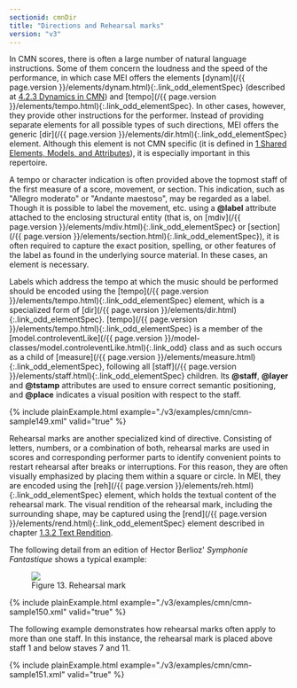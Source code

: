 ```yaml
---
sectionid: cmnDir
title: "Directions and Rehearsal marks"
version: "v3"
---
```




In CMN scores, there is often a large number of natural language instructions. Some
of them
concern the loudness and the speed of the performance, in which case MEI offers the
elements
[dynam](/{{ page.version }}/elements/dynam.html){:.link_odd_elementSpec} (described at <a class="link_ptr" title="Dynamics in CMN" href="/{{ page.version }}/guidelines/cmn.html#cmnDynam">4.2.3 Dynamics in CMN</a>) and [tempo](/{{ page.version }}/elements/tempo.html){:.link_odd_elementSpec}. In other cases, however, they provide other instructions for the performer.
Instead of providing separate elements for all possible types of such directions,
MEI offers
the generic [dir](/{{ page.version }}/elements/dir.html){:.link_odd_elementSpec} element. Although this element is not CMN specific (it
is defined in 
<a class="link_ptr" title="Shared Elements, Models, and Attributes" href="/{{ page.version }}/guidelines/shared.html">1 Shared Elements, Models, and Attributes</a>), it is especially important in this repertoire.

A tempo or character indication is often provided above the topmost staff of the first
measure of a score, movement, or section. This indication, such as "Allegro moderato"
or
"Andante maestoso", may be regarded as a label. Though it is possible to label the
movement,
etc. using a **@label** attribute attached to the enclosing structural entity (that
is, on [mdiv](/{{ page.version }}/elements/mdiv.html){:.link_odd_elementSpec} or [section](/{{ page.version }}/elements/section.html){:.link_odd_elementSpec}), it is often required to
capture the exact position, spelling, or other features of the label as found in the
underlying source material. In these cases, an element is necessary.

Labels which address the tempo at which the music should be performed should be encoded
using the [tempo](/{{ page.version }}/elements/tempo.html){:.link_odd_elementSpec} element, which is a specialized form of [dir](/{{ page.version }}/elements/dir.html){:.link_odd_elementSpec}. [tempo](/{{ page.version }}/elements/tempo.html){:.link_odd_elementSpec} is a member of the [model.controleventLike](/{{ page.version }}/model-classes/model.controleventLike.html){:.link_odd} class and as such occurs as a child of [measure](/{{ page.version }}/elements/measure.html){:.link_odd_elementSpec}, following all [staff](/{{ page.version }}/elements/staff.html){:.link_odd_elementSpec} children. Its **@staff**,
**@layer** and **@tstamp** attributes are used to ensure correct semantic
positioning, and **@place** indicates a visual position with respect to the staff.

{% include plainExample.html example="./v3/examples/cmn/cmn-sample149.xml" valid="true" %}


Rehearsal marks are another specialized kind of directive. Consisting of
letters, numbers, or a combination of both, rehearsal marks are used in scores and
corresponding performer parts to identify convenient points to restart rehearsal after
breaks or interruptions. For this reason, they are often visually emphasized by placing
them
within a square or circle. In MEI, they are encoded using the [reh](/{{ page.version }}/elements/reh.html){:.link_odd_elementSpec}
element, which holds the textual content of the rehearsal mark. The visual rendition
of the
rehearsal mark, including the surrounding shape, may be captured using the [rend](/{{ page.version }}/elements/rend.html){:.link_odd_elementSpec} element described in chapter 
<a class="link_ptr" title="Text Rendition" href="/{{ page.version }}/guidelines/shared.html#sharedTextRendition">1.3.2 Text Rendition</a>.

The following detail from an edition of Hector Berlioz' *Symphonie
Fantastique* shows a typical example:


<figure class="figure">
   <img src="../../../../guidelines/v3/Images/modules/cmn/reh_berlioz.png" class="img-responsive"></img>
   <figcaption class="figure-caption">Figure 13. Rehearsal mark</figcaption>
</figure>
{% include plainExample.html example="./v3/examples/cmn/cmn-sample150.xml" valid="true" %}


The following example demonstrates how rehearsal marks often apply to more than one
staff.
In this instance, the rehearsal mark is placed above staff 1 and below staves 7 and
11.

{% include plainExample.html example="./v3/examples/cmn/cmn-sample151.xml" valid="true" %}


